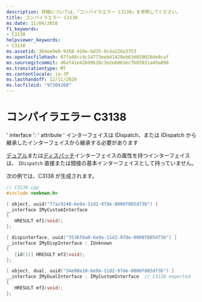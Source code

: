 ```yaml
---
description: 詳細については、「コンパイラエラー C3138」を参照してください。
title: コンパイラエラー C3138
ms.date: 11/04/2016
f1_keywords:
- C3138
helpviewer_keywords:
- C3138
ms.assetid: 364ee9e8-9358-410e-bd35-9c4a226a3753
ms.openlocfilehash: 07fa48cc4c14773eeb41420eb63d659028de8caf
ms.sourcegitcommit: d6af41e42699628c3e2e6063ec7b03931a49a098
ms.translationtype: MT
ms.contentlocale: ja-JP
ms.lasthandoff: 12/11/2020
ms.locfileid: "97304260"
---
```

# <a name="compiler-error-c3138"></a>コンパイラエラー C3138

' interface ': ' attribute ' インターフェイスは IDispatch、または IDispatch から継承したインターフェイスから継承する必要があります

[デュアル](../../windows/attributes/dual.md)または[ディスパッチ](../../windows/attributes/dispinterface.md)インターフェイスの属性を持つインターフェイスは、 `IDispatch` 直接または間接の基本インターフェイスとして持っていません。

次の例では、C3138 が生成されます。

```cpp
// C3138.cpp
#include <unknwn.h>

[ object, uuid("77ac9240-6e9a-11d2-97de-0000f805d73b") ]
__interface IMyCustomInterface
{
   HRESULT mf1(void);
};

[ dispinterface, uuid("3536f8a0-6e9a-11d2-97de-0000f805d73b") ]
__interface IMyDispInterface : IUnknown
{
   [id(1)] HRESULT mf2(void);
};

[ object, dual, uuid("34e90a10-6e9a-11d2-97de-0000f805d73b") ]
__interface IMyDualInterface : IMyCustomInterface  // C3138 expected
{
   HRESULT mf3(void);
};
```
